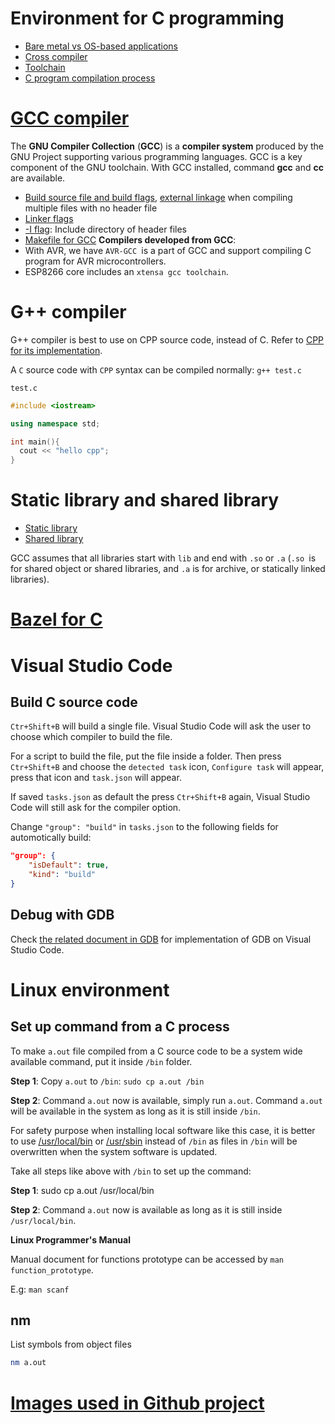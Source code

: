 # Environment for C programming

* [Bare metal vs OS-based applications](Build.md#fundamental-concepts)
* [Cross compiler](Build.md#cross-compiler)
* [Toolchain](Build.md#toolchain)
* [C program compilation process](Build.md#c-program-compilation-process)

# [GCC compiler](GCC%20compiler.md)
The **GNU Compiler Collection** (**GCC**) is a **compiler system** produced by the GNU Project supporting various programming languages. GCC is a key component of the GNU toolchain. With GCC installed, command **gcc** and **cc** are available.
* [Build source file and build flags](), [external linkage](GCC%20compiler.md#compile-with-multiple-files-when-there-is-no-header-file) when compiling multiple files with no header file
* [Linker flags](GCC%20compiler.md#linker-flags)
* [-I flag](GCC%20compiler.md#include-directory-of-header-files-with--i): Include directory of header files
* [Makefile for GCC](Makefile%20for%20GCC.md)
**Compilers developed from GCC**:
* With AVR, we have ``AVR-GCC ``is a part of GCC and support compiling C program for AVR microcontrollers.
* ESP8266 core includes an ``xtensa gcc toolchain``.
# G++ compiler

G++ compiler is best to use on CPP source code, instead of C. Refer to [CPP for its implementation](https://github.com/TranPhucVinh/Cplusplus/blob/master/README.md#g-compiler).

A ``C`` source code with ``CPP`` syntax can be compiled normally: ``g++ test.c``

``test.c``

```cpp
#include <iostream>

using namespace std;

int main(){
  cout << "hello cpp";
}
```

# Static library and shared library

* [Static library](Static%20library.md) 
* [Shared library](Shared%20library.md)

GCC assumes that all libraries start with ``lib`` and end with ``.so`` or ``.a`` (``.so ``is for shared object or shared libraries, and ``.a`` is for archive, or statically linked libraries).

# [Bazel for C](Bazel.md)
# Visual Studio Code
## Build C source code

``Ctr+Shift+B`` will build a single file. Visual Studio Code will ask the user to choose which compiler to build the file.

For a script to build the file, put the file inside a folder. Then press ``Ctr+Shift+B`` and choose the ``detected task`` icon, ``Configure task`` will appear, press that icon and ``task.json`` will appear.

If saved ``tasks.json`` as default the press ``Ctr+Shift+B`` again, Visual Studio Code will still ask for the compiler option.

Change ``"group": "build"`` in ``tasks.json`` to the following fields for automotically build:

```json
"group": {
    "isDefault": true,
    "kind": "build"
}
```

## Debug with GDB

Check [the related document in GDB](GDB/Visual%20Studio%20Code.md) for implementation of GDB on Visual Studio Code.
# Linux environment

## Set up command from a C process

To make ``a.out`` file compiled from a C source code to be a system wide available command, put it inside ``/bin`` folder.

**Step 1**: Copy ``a.out`` to ``/bin``: ``sudo cp a.out /bin``

**Step 2**: Command ``a.out`` now is available, simply run ``a.out``. Command ``a.out`` will be available in the system as long as it is still inside ``/bin``.

For safety purpose when installing local software like this case, it is better to use [/usr/local/bin](https://github.com/TranPhucVinh/Linux-Shell/blob/master/Physical%20layer/File%20system/File%20hierarchy.md#usr) or [/usr/sbin](https://github.com/TranPhucVinh/Linux-Shell/blob/master/Physical%20layer/File%20system/File%20hierarchy.md#usr) instead of ``/bin`` as files in ``/bin`` will be overwritten when the system software is updated.

Take all steps like above with ``/bin`` to set up the command:

**Step 1**: sudo cp a.out /usr/local/bin

**Step 2**: Command ``a.out`` now is available as long as it is still inside ``/usr/local/bin``.

**Linux Programmer's Manual**

Manual document for functions prototype can be accessed by ``man function_prototype``.

E.g: ``man scanf``

## nm

List symbols from object files

```sh
nm a.out
```
# [Images used in Github project](Images)
